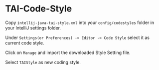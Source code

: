 # TAI-Code-Style

Copy ```intellij-java-tai-style.xml``` into your ```config/codestyles``` folder in your IntelliJ settings folder. 

Under ```Settings(or Preferences) -> Editor -> Code Style``` select it as current code style.

Click on ```Manage``` and import the downloaded Style Setting file. 

Select ```TAIStyle``` as new coding style.

